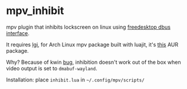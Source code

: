 # mpv_inhibit
mpv plugin that inhibits lockscreen on linux using [freedesktop dbus interface](https://people.freedesktop.org/~hadess/idle-inhibition-spec/re01.html).

It requires [lgi](https://github.com/lgi-devs/lgi), for Arch Linux mpv package built with luajit, it's [this](https://aur.archlinux.org/packages/luajit-lgi) AUR package.

Why? Because of kwin [bug](https://bugs.kde.org/show_bug.cgi?id=495375), inhibition doesn't work out of the box when video output is set to `dmabuf-wayland`.

Installation: place `inhibit.lua` in `~/.config/mpv/scripts/`
